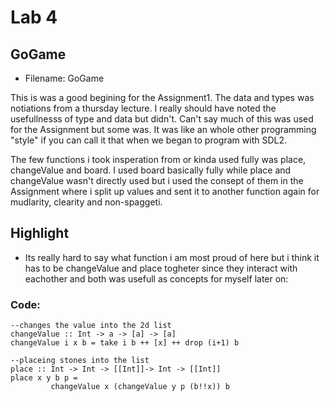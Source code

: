 # Lab 4

## GoGame
- Filename: GoGame

This is was a good begining for the Assignment1. The data and types was notiations from a thursday lecture. I really should have noted the usefullnesss of type and data but didn't. Can't say much of this was used for the Assignment but some was. It was like an whole other programming "style" if you can call it that when we began to program with SDL2. 

The few functions i took insperation from or kinda used fully was place, changeValue and board. I used board basically fully while place and changeValue wasn't directly used but i used the consept of them in the Assignment where i split up values and sent it to another function again for mudlarity, clearity and non-spaggeti.

## Highlight
- Its really hard to say what function i am most proud of here but i think it has to be changeValue and place togheter since they interact with eachother and both was usefull as concepts for myself later on:
### Code:
```
--changes the value into the 2d list
changeValue :: Int -> a -> [a] -> [a]
changeValue i x b = take i b ++ [x] ++ drop (i+1) b

--placeing stones into the list
place :: Int -> Int -> [[Int]]-> Int -> [[Int]]
place x y b p = 
         changeValue x (changeValue y p (b!!x)) b
```